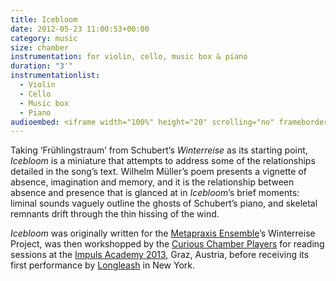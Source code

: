 ```yaml
---
title: Icebloom
date: 2012-05-23 11:00:53+00:00
category: music
size: chamber
instrumentation: for violin, cello, music box & piano
duration: "3'"
instrumentationlist:
  - Violin
  - Cello
  - Music box
  - Piano
audioembed: <iframe width="100%" height="20" scrolling="no" frameborder="no" src="https://w.soundcloud.com/player/?url=https%3A//api.soundcloud.com/tracks/82397110&color=ff5500&inverse=false&auto_play=false&show_user=true"></iframe>
---
```


Taking ‘Frühlingstraum’ from Schubert’s _Winterreise_ as its starting point, _Icebloom_ is a miniature that attempts to address some of the relationships detailed in the song’s text. Wilhelm Müller’s poem presents a vignette of absence, imagination and memory, and it is the relationship between absence and presence that is glanced at in _Icebloom_’s brief moments: liminal sounds vaguely outline the ghosts of Schubert’s piano, and skeletal remnants drift through the thin hissing of the wind.

_Icebloom_ was originally written for the [Metapraxis Ensemble](http://metapraxisensemble.com/)’s Winterreise Project, was then workshopped by the [Curious Chamber Players](http://www.curiouschamberplayers.com/) for reading sessions at the [Impuls Academy 2013](http://www.impuls.cc/en/academy/), Graz, Austria, before receiving its first performance by [Longleash](http://longleashtrio.com/) in New York.
